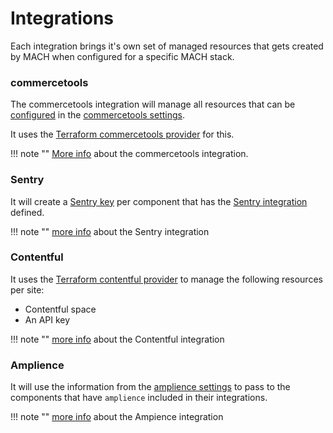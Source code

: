 # Integrations

Each integration brings it's own set of managed resources that gets created by
MACH when configured for a specific MACH stack.

### commercetools

The commercetools integration will manage all resources that can be
[configured](../../integrations/commercetools.md#configuration) in the
[commercetools settings](../../../reference/syntax/sites.md#commercetools).

It uses the [Terraform commercetools provider](https://registry.terraform.io/providers/labd/commercetools/latest/docs) for this.

!!! note ""
    [More info](../../integrations/commercetools.md) about the commercetools
    integration.

### Sentry

It will create a [Sentry key](https://registry.terraform.io/providers/jianyuan/sentry/latest/docs/resources/key)
per component that has the [Sentry integration](../../integrations/sentry.md) defined.

!!! note ""
    [more info](../../integrations/sentry.md) about the Sentry integration

### Contentful

It uses the [Terraform contentful provider](https://registry.terraform.io/providers/labd/contentful/latest)
to manage the following resources per site:

- Contentful space
- An API key

!!! note ""
    [more info](../../integrations/contentful.md) about the Contentful integration

### Amplience

It will use the information from the [amplience settings](../../../reference/syntax/global.md#amplience)
to pass to the components that have `amplience` included in their integrations.

!!! note ""
    [more info](../../integrations/amplience.md) about the Ampience integration
